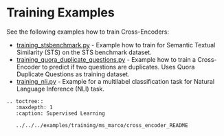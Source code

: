 
# Training Examples

See the following examples how to train Cross-Encoders:

- [training_stsbenchmark.py](../../../examples/training/cross-encoder/training_stsbenchmark.py) - Example how to train for Semantic Textual Similarity (STS) on the STS benchmark dataset.
- [training_quora_duplicate_questions.py](../../../examples/training/cross-encoder/training_quora_duplicate_questions.py) - Example how to train a Cross-Encoder to predict if two questions are duplicates. Uses Quora Duplicate Questions as training dataset.
- [training_nli.py](../../../examples/training/cross-encoder/training_nli.py) - Example for a multilabel classification task for Natural Language Inference (NLI) task.

```eval_rst
.. toctree::
   :maxdepth: 1
   :caption: Supervised Learning

   ../../../examples/training/ms_marco/cross_encoder_README
```